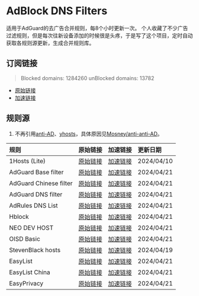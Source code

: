 # AdBlock DNS Filters
适用于AdGuard的去广告合并规则，每8个小时更新一次。
个人收藏了不少广告过滤规则，但是每次往新设备添加的时候很是头疼，于是写了这个项目，定时自动获取各规则源更新，生成合并规则库。
## 订阅链接
> Blocked domains: 1284260  unBlocked domains: 13782
- [原始链接](https://raw.githubusercontent.com/yangxiaoge/adblockfilters/main/rules/adblockfilters.txt)
- [加速链接](https://cdn.jsdelivr.net/gh/yangxiaoge/adblockfilters@main/rules/adblockfilters.txt)
## 规则源
1. 不再引用[anti-AD](https://anti-ad.net/adguard.txt)、[yhosts](https://raw.githubusercontent.com/VeleSila/yhosts/master/hosts.txt)，具体原因见[Mosney/anti-anti-AD](https://github.com/Mosney/anti-anti-AD)。

| 规则 | 原始链接 | 加速链接 | 更新日期 |
|:-|:-|:-|:-|
| 1Hosts (Lite) | [原始链接](https://raw.githubusercontent.com/badmojr/1Hosts/master/Lite/adblock.txt) | [加速链接](https://cdn.jsdelivr.net/gh/yangxiaoge/adblockfilters@main/rules/1Hosts_(Lite).txt) | 2024/04/10 |
| AdGuard Base filter | [原始链接](https://raw.githubusercontent.com/AdguardTeam/FiltersRegistry/master/filters/filter_2_Base/filter.txt) | [加速链接](https://cdn.jsdelivr.net/gh/yangxiaoge/adblockfilters@main/rules/AdGuard_Base_filter.txt) | 2024/04/21 |
| AdGuard Chinese filter | [原始链接](https://raw.githubusercontent.com/AdguardTeam/FiltersRegistry/master/filters/filter_224_Chinese/filter.txt) | [加速链接](https://cdn.jsdelivr.net/gh/yangxiaoge/adblockfilters@main/rules/AdGuard_Chinese_filter.txt) | 2024/04/21 |
| AdGuard DNS filter | [原始链接](https://adguardteam.github.io/AdGuardSDNSFilter/Filters/filter.txt) | [加速链接](https://cdn.jsdelivr.net/gh/yangxiaoge/adblockfilters@main/rules/AdGuard_DNS_filter.txt) | 2024/04/21 |
| AdRules DNS List | [原始链接](https://raw.githubusercontent.com/Cats-Team/AdRules/main/dns.txt) | [加速链接](https://cdn.jsdelivr.net/gh/yangxiaoge/adblockfilters@main/rules/AdRules_DNS_List.txt) | 2024/04/21 |
| Hblock | [原始链接](https://hblock.molinero.dev/hosts_adblock.txt) | [加速链接](https://cdn.jsdelivr.net/gh/yangxiaoge/adblockfilters@main/rules/Hblock.txt) | 2024/04/21 |
| NEO DEV HOST | [原始链接](https://raw.githubusercontent.com/neodevpro/neodevhost/master/lite_adblocker) | [加速链接](https://cdn.jsdelivr.net/gh/yangxiaoge/adblockfilters@main/rules/NEO_DEV_HOST.txt) | 2024/04/21 |
| OISD Basic | [原始链接](https://abp.oisd.nl/basic/) | [加速链接](https://cdn.jsdelivr.net/gh/yangxiaoge/adblockfilters@main/rules/OISD_Basic.txt) | 2024/04/21 |
| StevenBlack hosts | [原始链接](https://raw.githubusercontent.com/StevenBlack/hosts/master/hosts) | [加速链接](https://cdn.jsdelivr.net/gh/yangxiaoge/adblockfilters@main/rules/StevenBlack_hosts.txt) | 2024/04/19 |
| EasyList | [原始链接](https://easylist-downloads.adblockplus.org/easylist.txt) | [加速链接](https://cdn.jsdelivr.net/gh/yangxiaoge/adblockfilters@main/rules/EasyList.txt) | 2024/04/21 |
| EasyList China | [原始链接](https://easylist-downloads.adblockplus.org/easylistchina.txt) | [加速链接](https://cdn.jsdelivr.net/gh/yangxiaoge/adblockfilters@main/rules/EasyList_China.txt) | 2024/04/21 |
| EasyPrivacy | [原始链接](https://easylist-downloads.adblockplus.org/easyprivacy.txt) | [加速链接](https://cdn.jsdelivr.net/gh/yangxiaoge/adblockfilters@main/rules/EasyPrivacy.txt) | 2024/04/21 |
